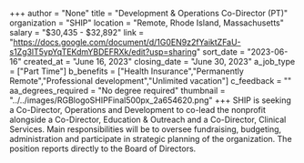 +++
author = "None"
title = "Development & Operations Co-Director (PT)"
organization = "SHIP"
location = "Remote, Rhode Island, Massachusetts"
salary = "$30,435 - $32,892"
link = "https://docs.google.com/document/d/1G0EN9z2fYaiktZFaU-s1Zg3lT5ypYqTEKdmYBDEFRXk/edit?usp=sharing"
sort_date = "2023-06-16"
created_at = "June 16, 2023"
closing_date = "June 30, 2023"
a_job_type = ["Part Time"]
b_benefits = ["Health Insurance","Permanently Remote","Professional development","Unlimited vacation"]
c_feedback = ""
aa_degrees_required = "No degree required"
thumbnail = "../../images/RGBlogoSHIPFinal500px_2a654620.png"
+++
SHIP is seeking a Co-Director, Operations and Development to co-lead the nonprofit alongside a Co-Director, Education & Outreach and a Co-Director, Clinical Services. Main responsibilities will be to oversee fundraising, budgeting, administration and participate in strategic planning of the organization. The position reports directly to the Board of Directors.